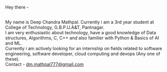 Hey there -

<br>My name is Deep Chandra Mathpal. Currently i am a 3rd year student at College of Technology, G.B.P.U.A&T, Pantnagar.
<br>I am very enthusiastic about technology, have a good knowledge of Data structures, Algorithms, C, C++ and also familier with Python & Basics of AI and ML.
<br>Currently i am actively looking for an internship on fields related to software engineering, software developer, cloud computing and devops (Any one of these).
<br>Contact - dm.mathpal777@gmail.com

<!---
Deep-Chandra-Mathpal/Deep-Chandra-Mathpal is a ✨ special ✨ repository because its `README.md` (this file) appears on your GitHub profile.
You can click the Preview link to take a look at your changes.
--->

